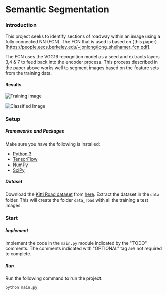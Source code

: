 # Semantic Segmentation
### Introduction
This project seeks to identify sections of roadway within an image using a fully connected NN (FCN). The FCN that is used is based on (this paper)[https://people.eecs.berkeley.edu/~jonlong/long_shelhamer_fcn.pdf].

The FCN uses the VGG16 recognition model as a seed and extracts layers 3,4 & 7 to feed back into the encoder process. This process described in the paper above works well to segment images based on the feature sets from the training data. 

#### Results
![Training Image](../master/results/um_000000_train.png)

![Classified Image](../master/results/um_000000_results.png)



### Setup
##### Frameworks and Packages
Make sure you have the following is installed:
 - [Python 3](https://www.python.org/)
 - [TensorFlow](https://www.tensorflow.org/)
 - [NumPy](http://www.numpy.org/)
 - [SciPy](https://www.scipy.org/)
##### Dataset
Download the [Kitti Road dataset](http://www.cvlibs.net/datasets/kitti/eval_road.php) from [here](http://www.cvlibs.net/download.php?file=data_road.zip).  Extract the dataset in the `data` folder.  This will create the folder `data_road` with all the training a test images.

### Start
##### Implement
Implement the code in the `main.py` module indicated by the "TODO" comments.
The comments indicated with "OPTIONAL" tag are not required to complete.
##### Run
Run the following command to run the project:
```
python main.py
```
